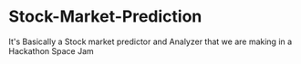 # Stock-Market-Prediction
It's Basically a Stock market predictor and Analyzer that we are making in a Hackathon Space Jam
